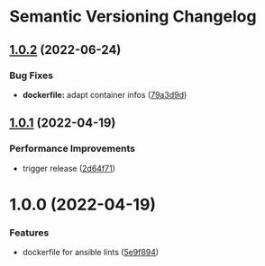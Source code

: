 # Semantic Versioning Changelog

## [1.0.2](https://github.com/deeagle/ansible-lint/compare/v1.0.1...v1.0.2) (2022-06-24)


### Bug Fixes

* **dockerfile:** adapt container infos ([79a3d9d](https://github.com/deeagle/ansible-lint/commit/79a3d9dde07174d36b7bb5c6bd81373e0eaa3d8f))

## [1.0.1](https://github.com/deeagle/ansible-lint/compare/v1.0.0...v1.0.1) (2022-04-19)


### Performance Improvements

* trigger release ([2d64f71](https://github.com/deeagle/ansible-lint/commit/2d64f71e0b046617b5a1a6b73a7507589fa527f1))

# 1.0.0 (2022-04-19)


### Features

* dockerfile for ansible lints ([5e9f894](https://github.com/deeagle/ansible-lint/commit/5e9f894d15b7a77ec385940598c902a66ba9732e))
